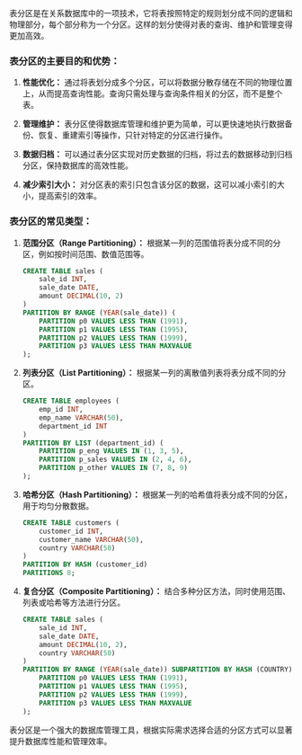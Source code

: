 表分区是在关系数据库中的一项技术，它将表按照特定的规则划分成不同的逻辑和物理部分，每个部分称为一个分区。这样的划分使得对表的查询、维护和管理变得更加高效。

### 表分区的主要目的和优势：

1. **性能优化：** 通过将表划分成多个分区，可以将数据分散存储在不同的物理位置上，从而提高查询性能。查询只需处理与查询条件相关的分区，而不是整个表。

2. **管理维护：** 表分区使得数据库管理和维护更为简单，可以更快速地执行数据备份、恢复、重建索引等操作，只针对特定的分区进行操作。

3. **数据归档：** 可以通过表分区实现对历史数据的归档，将过去的数据移动到归档分区，保持数据库的高效性能。

4. **减少索引大小：** 对分区表的索引只包含该分区的数据，这可以减小索引的大小，提高索引的效率。

### 表分区的常见类型：

1. **范围分区（Range Partitioning）：** 根据某一列的范围值将表分成不同的分区，例如按时间范围、数值范围等。

   ```sql
   CREATE TABLE sales (
       sale_id INT,
       sale_date DATE,
       amount DECIMAL(10, 2)
   )
   PARTITION BY RANGE (YEAR(sale_date)) (
       PARTITION p0 VALUES LESS THAN (1991),
       PARTITION p1 VALUES LESS THAN (1995),
       PARTITION p2 VALUES LESS THAN (1999),
       PARTITION p3 VALUES LESS THAN MAXVALUE
   );
   ```

2. **列表分区（List Partitioning）：** 根据某一列的离散值列表将表分成不同的分区。

   ```sql
   CREATE TABLE employees (
       emp_id INT,
       emp_name VARCHAR(50),
       department_id INT
   )
   PARTITION BY LIST (department_id) (
       PARTITION p_eng VALUES IN (1, 3, 5),
       PARTITION p_sales VALUES IN (2, 4, 6),
       PARTITION p_other VALUES IN (7, 8, 9)
   );
   ```

3. **哈希分区（Hash Partitioning）：** 根据某一列的哈希值将表分成不同的分区，用于均匀分散数据。

   ```sql
   CREATE TABLE customers (
       customer_id INT,
       customer_name VARCHAR(50),
       country VARCHAR(50)
   )
   PARTITION BY HASH (customer_id)
   PARTITIONS 8;
   ```

4. **复合分区（Composite Partitioning）：** 结合多种分区方法，同时使用范围、列表或哈希等方法进行分区。

   ```sql
   CREATE TABLE sales (
       sale_id INT,
       sale_date DATE,
       amount DECIMAL(10, 2),
       country VARCHAR(50)
   )
   PARTITION BY RANGE (YEAR(sale_date)) SUBPARTITION BY HASH (COUNTRY) (
       PARTITION p0 VALUES LESS THAN (1991),
       PARTITION p1 VALUES LESS THAN (1995),
       PARTITION p2 VALUES LESS THAN (1999),
       PARTITION p3 VALUES LESS THAN MAXVALUE
   );
   ```

表分区是一个强大的数据库管理工具，根据实际需求选择合适的分区方式可以显著提升数据库性能和管理效率。